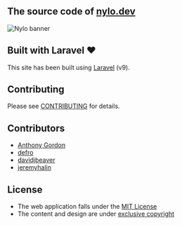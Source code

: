 ## The source code of [nylo.dev](https://nylo.dev)

![Nylo banner](public/images/nylo-social-banner-github.png)

## Built with Laravel ❤️

This site has been built using [Laravel](https://laravel.com) (v9).

## Contributing

Please see [CONTRIBUTING](CONTRIBUTING.md) for details.

## Contributors

- [Anthony Gordon](https://github.com/agordn52)
- [defro](https://github.com/defro)
- [davidjbeaver](https://github.com/davidjbeaver)
- [jeremyhalin](https://github.com/jeremyhalin)

## License
-   The web application falls under the [MIT License](LICENSE.md)
-   The content and design are under [exclusive copyright](https://choosealicense.com/no-license/)
